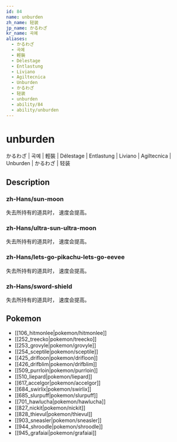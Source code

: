 ```yaml
---
id: 84
name: unburden
zh_name: 轻装
jp_name: かるわざ
kr_name: 곡예
aliases:
  - かるわざ
  - 곡예
  - 輕裝
  - Délestage
  - Entlastung
  - Liviano
  - Agiltecnica
  - Unburden
  - かるわざ
  - 轻装
  - unburden
  - ability/84
  - ability/unburden
---
```

# unburden

かるわざ | 곡예 | 輕裝 | Délestage | Entlastung | Liviano | Agiltecnica | Unburden | かるわざ | 轻装

## Description

### zh-Hans/sun-moon

失去所持有的道具时，
速度会提高。

### zh-Hans/ultra-sun-ultra-moon

失去所持有的道具时，
速度会提高。

### zh-Hans/lets-go-pikachu-lets-go-eevee

失去所持有的道具时，
速度会提高。

### zh-Hans/sword-shield

失去所持有的道具时，
速度会提高。

## Pokemon

- [[106_hitmonlee|pokemon/hitmonlee]]
- [[252_treecko|pokemon/treecko]]
- [[253_grovyle|pokemon/grovyle]]
- [[254_sceptile|pokemon/sceptile]]
- [[425_drifloon|pokemon/drifloon]]
- [[426_drifblim|pokemon/drifblim]]
- [[509_purrloin|pokemon/purrloin]]
- [[510_liepard|pokemon/liepard]]
- [[617_accelgor|pokemon/accelgor]]
- [[684_swirlix|pokemon/swirlix]]
- [[685_slurpuff|pokemon/slurpuff]]
- [[701_hawlucha|pokemon/hawlucha]]
- [[827_nickit|pokemon/nickit]]
- [[828_thievul|pokemon/thievul]]
- [[903_sneasler|pokemon/sneasler]]
- [[944_shroodle|pokemon/shroodle]]
- [[945_grafaiai|pokemon/grafaiai]]

